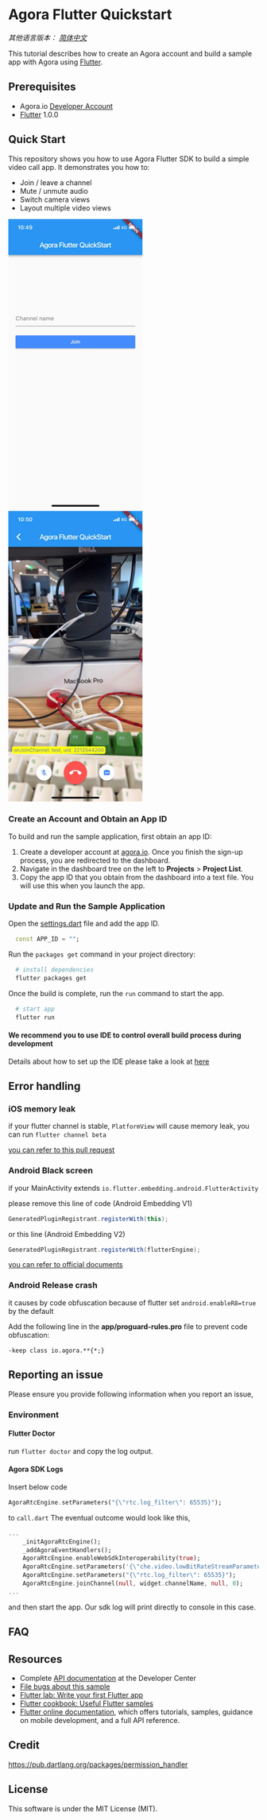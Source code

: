 # Agora Flutter Quickstart

_其他语言版本： [简体中文](README.zh.md)_

This tutorial describes how to create an Agora account and build a sample app with Agora using [Flutter](https://flutter.io/).

## Prerequisites

- Agora.io [Developer Account](https://dashboard.agora.io/signin/)
- [Flutter](https://flutter.io/) 1.0.0

## Quick Start

This repository shows you how to use Agora Flutter SDK to build a simple video call app. It demonstrates you how to:

- Join / leave a channel
- Mute / unmute audio
- Switch camera views
- Layout multiple video views

![Screenshot-1](screenshot-1.png)
![Screenshot-2](screenshot-2.png)

### Create an Account and Obtain an App ID

To build and run the sample application, first obtain an app ID:

1. Create a developer account at [agora.io](https://dashboard.agora.io/signin/). Once you finish the sign-up process, you are redirected to the dashboard.
2. Navigate in the dashboard tree on the left to **Projects** > **Project List**.
3. Copy the app ID that you obtain from the dashboard into a text file. You will use this when you launch the app.

### Update and Run the Sample Application

Open the [settings.dart](lib/src/utils/settings.dart) file and add the app ID.

```dart
  const APP_ID = "";
```

Run the `packages get` command in your project directory:

```bash
  # install dependencies
  flutter packages get
```

Once the build is complete, run the `run` command to start the app.

```bash
  # start app
  flutter run
```

#### We recommend you to use IDE to control overall build process during development

Details about how to set up the IDE please take a look at [here](https://flutter.io/docs/get-started/editor?tab=vscode)

## Error handling

### iOS memory leak

if your flutter channel is stable, `PlatformView` will cause memory leak, you can run `flutter channel beta`

[you can refer to this pull request](https://github.com/flutter/engine/pull/14326)

### Android Black screen

if your MainActivity extends `io.flutter.embedding.android.FlutterActivity`

please remove this line of code (Android Embedding V1)

```java
GeneratedPluginRegistrant.registerWith(this);
```

or this line (Android Embedding V2)

```java
GeneratedPluginRegistrant.registerWith(flutterEngine);
```

[you can refer to official documents](https://flutter.dev/docs/development/packages-and-plugins/plugin-api-migration)

### Android Release crash

it causes by code obfuscation because of flutter set `android.enableR8=true` by the default

Add the following line in the **app/proguard-rules.pro** file to prevent code obfuscation:

```proguard
-keep class io.agora.**{*;}
```

## Reporting an issue

Please ensure you provide following information when you report an issue,

### Environment

#### Flutter Doctor

run `flutter doctor` and copy the log output.

#### Agora SDK Logs

Insert below code

```dart
AgoraRtcEngine.setParameters("{\"rtc.log_filter\": 65535}");
```

to `call.dart`
The eventual outcome would look like this,

```dart
...
    _initAgoraRtcEngine();
    _addAgoraEventHandlers();
    AgoraRtcEngine.enableWebSdkInteroperability(true);
    AgoraRtcEngine.setParameters('{\"che.video.lowBitRateStreamParameter\":{\"width\":320,\"height\":180,\"frameRate\":15,\"bitRate\":140}}');
    AgoraRtcEngine.setParameters("{\"rtc.log_filter\": 65535}");
    AgoraRtcEngine.joinChannel(null, widget.channelName, null, 0);
...
```

and then start the app. Our sdk log will print directly to console in this case.

## FAQ

## Resources

- Complete [API documentation](https://docs.agora.io/en/) at the Developer Center
- [File bugs about this sample](https://github.com/AgoraIO-Community/Agora-Flutter-Quickstart/issues)
- [Flutter lab: Write your first Flutter app](https://flutter.io/docs/get-started/codelab)
- [Flutter cookbook: Useful Flutter samples](https://flutter.io/docs/cookbook)
- [Flutter online documentation](https://flutter.io/docs), which offers tutorials, samples, guidance on mobile development, and a full API reference.

## Credit

https://pub.dartlang.org/packages/permission_handler

## License

This software is under the MIT License (MIT).
